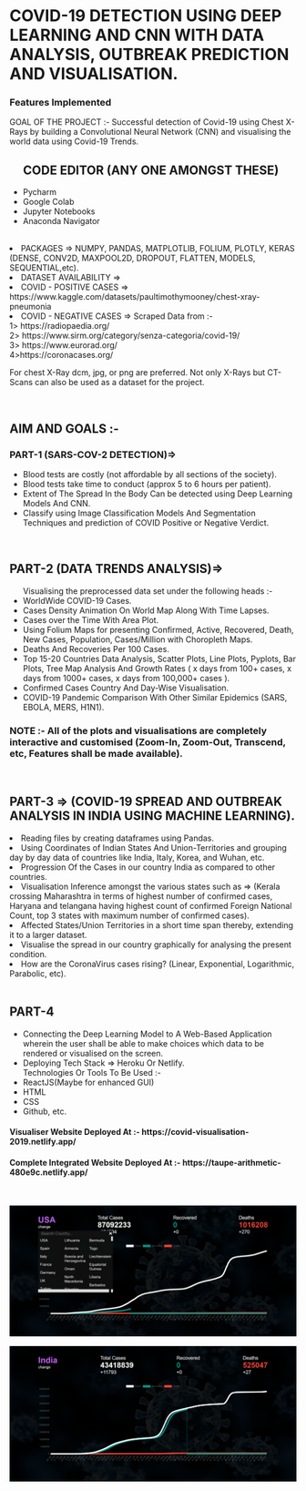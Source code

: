 <h1> COVID-19  DETECTION USING DEEP LEARNING AND CNN WITH DATA ANALYSIS, OUTBREAK PREDICTION AND VISUALISATION. </h1>


 <h3> Features Implemented </h3>

 GOAL OF THE PROJECT :- Successful detection of Covid-19 using Chest X-Rays by building a Convolutional Neural Network (CNN)
and visualising the world data using Covid-19 Trends. 

<ul> <h2> CODE EDITOR (ANY ONE AMONGST THESE) </h2> 
 <li> Pycharm </li>
 <li> Google Colab </li>
 <li> Jupyter Notebooks </li>
 <li> Anaconda Navigator </li>
  <br>
 </ul>
 
 <li> PACKAGES => NUMPY, PANDAS, MATPLOTLIB, FOLIUM, PLOTLY, KERAS (DENSE, CONV2D, MAXPOOL2D, DROPOUT, FLATTEN, MODELS, SEQUENTIAL,etc). </li>

 <li> DATASET AVAILABILITY => </li>

  <li> COVID - POSITIVE CASES => https://www.kaggle.com/datasets/paultimothymooney/chest-xray-pneumonia </li>

  <li> COVID - NEGATIVE CASES =>
 Scraped Data from :- <br>
 1> https://radiopaedia.org/   <br>
 2> https://www.sirm.org/category/senza-categoria/covid-19/  <br>
 3> https://www.eurorad.org/   <br>
 4>https://coronacases.org/   <br>
</li>

For chest X-Ray dcm, jpg, or png are preferred. Not only X-Rays but CT-Scans can also be used as a dataset for the project.

<br>
<h2> AIM AND GOALS :-  </h2>

 <h3> PART-1 (SARS-COV-2 DETECTION)=>  </h3>

<ul>
<li> Blood tests are costly (not affordable by all sections of the society). </li>
<li> Blood tests take time to conduct (approx 5 to 6 hours per patient). </li>
<li> Extent of The Spread In the Body Can be detected using Deep Learning Models And CNN. </li>
<li> Classify using Image Classification Models And Segmentation Techniques and prediction of COVID Positive or Negative Verdict. </li>
</ul>
<br>

<h2> PART-2 (DATA TRENDS ANALYSIS)=> </h2>
<ul>
Visualising the preprocessed data set under the following heads :-
<li> WorldWide COVID-19 Cases. </li>
<li> Cases Density Animation On World Map Along With Time Lapses. </li>
<li> Cases over the Time With Area Plot. </li>
<li> Using Folium Maps for presenting Confirmed, Active, Recovered, Death, New Cases, Population, Cases/Million with Choropleth Maps. </li>
<li> Deaths And Recoveries Per 100 Cases. </li>
<li> Top 15-20 Countries Data Analysis, Scatter Plots, Line Plots, Pyplots, Bar Plots, Tree Map Analysis And Growth Rates  (
 x days from 100+ cases, 
x days from 1000+ cases, 
x days from 100,000+ cases
). </li>
<li> Confirmed Cases Country And Day-Wise Visualisation. </li>
<li> COVID-19 Pandemic Comparison With Other Similar Epidemics (SARS, EBOLA, MERS, H1N1). </li>
 </ul>

 <h3> NOTE :- All of the plots and visualisations are completely interactive and customised (Zoom-In, Zoom-Out, 
 Transcend, etc, Features shall be made available).  </h3>

<br>

 <h2> PART-3 => (COVID-19 SPREAD AND OUTBREAK ANALYSIS IN INDIA USING MACHINE LEARNING). </h2>
 
<li> Reading files by creating dataframes using Pandas. </li>
<li> Using Coordinates of Indian States And Union-Territories and grouping day by day data of countries like India, Italy, Korea, and Wuhan, etc. </li>
<li> Progression Of the Cases in our country India as compared to other countries. </li>
<li> Visualisation Inference amongst the various states such as => (Kerala crossing Maharashtra in terms of highest 
number of confirmed cases, Haryana and telangana having highest count of confirmed Foreign National Count, top 3 states with maximum number of confirmed cases). </li>
<li> Affected States/Union Territories in a short time span thereby, extending it to a larger dataset. </li>
<li> Visualise the spread in our country graphically for analysing the present condition. </li>
<li> How are the CoronaVirus cases rising? (Linear, Exponential, Logarithmic, Parabolic, etc). </li>

<br>


<h2> PART-4 </h2>
<ul>
<li> Connecting the Deep Learning Model to A Web-Based Application wherein the user shall be able to make choices which data to be rendered or visualised on the screen. </li>
<li> Deploying Tech Stack => Heroku Or Netlify. </li>
Technologies Or Tools To Be Used :- 
<li> ReactJS(Maybe for enhanced GUI) </li>
<li> HTML </li>
<li> CSS </li>
<li> Github, etc. </li>
</ul>


   <h4> Visualiser Website Deployed At :- https://covid-visualisation-2019.netlify.app/  </h4>
    <h4> Complete Integrated Website Deployed At :- https://taupe-arithmetic-480e9c.netlify.app/  </h4>
   <br>

![Text](https://github.com/ss-shrishi2000/COVID-19-Analyzer/blob/main/cv-2.png)



![Text](https://github.com/ss-shrishi2000/COVID-19-Analyzer/blob/main/cv-1.png)
